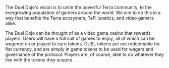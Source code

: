 The Duel Dojo's vision is to unite the powerful Terra community, to the evergrowing population of gamers around the world. We aim to do this in a way that benefits the Terra ecosystem, TeFi lunatics, and video gamers alike.

The Duel Dojo can be thought of as a video game casino that rewards players. Users will have a full suit of games to enjoy, all of which can be wagered on or played to earn tokens. DUEL tokens are not redeemable for fiat currency, and are simply in game tokens to be used for wagers and governance of the protocol. Players are, of course, able to do whatever they like with the tokens they acquire.
